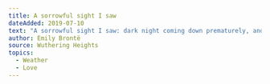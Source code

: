```yaml
---
title: A sorrowful sight I saw
dateAdded: 2019-07-10
text: "A sorrowful sight I saw: dark night coming down prematurely, and sky and hills mingled in one bitter whirl of wind and suffocating snow."
author: Emily Brontë
source: Wuthering Heights
topics:
  - Weather
  - Love
---
```

